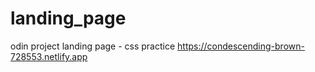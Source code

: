 # landing_page
odin project landing page - css practice
https://condescending-brown-728553.netlify.app
